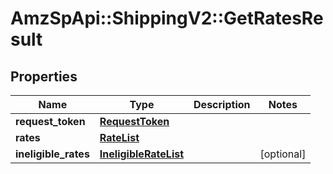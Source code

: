 # AmzSpApi::ShippingV2::GetRatesResult

## Properties
Name | Type | Description | Notes
------------ | ------------- | ------------- | -------------
**request_token** | [**RequestToken**](RequestToken.md) |  | 
**rates** | [**RateList**](RateList.md) |  | 
**ineligible_rates** | [**IneligibleRateList**](IneligibleRateList.md) |  | [optional] 

